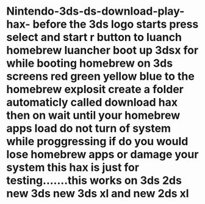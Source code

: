 # Nintendo-3ds-ds-download-play-hax- before the 3ds logo starts press select and start r button to luanch homebrew luancher boot up 3dsx for while booting homebrew on 3ds screens red green yellow blue to the homebrew explosit create a folder automaticly called download hax then on wait until your homebrew apps load do not turn of system while proggressing if do you would lose homebrew apps or damage your system this hax is just for testing.......this works on 3ds 2ds new 3ds new 3ds xl and new 2ds xl
